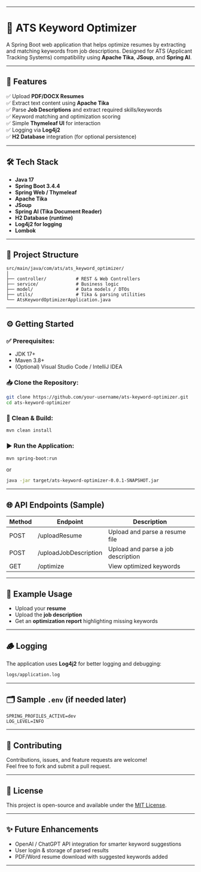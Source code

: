 
---

# 📝 ATS Keyword Optimizer

A Spring Boot web application that helps optimize resumes by extracting and matching keywords from job descriptions. Designed for ATS (Applicant Tracking Systems) compatibility using **Apache Tika**, **JSoup**, and **Spring AI**.

---

## 🚀 Features
✅ Upload **PDF/DOCX Resumes**  
✅ Extract text content using **Apache Tika**  
✅ Parse **Job Descriptions** and extract required skills/keywords  
✅ Keyword matching and optimization scoring  
✅ Simple **Thymeleaf UI** for interaction  
✅ Logging via **Log4j2**  
✅ **H2 Database** integration (for optional persistence)

---

## 🛠️ Tech Stack
- **Java 17**
- **Spring Boot 3.4.4**
- **Spring Web / Thymeleaf**
- **Apache Tika**
- **JSoup**
- **Spring AI (Tika Document Reader)**
- **H2 Database (runtime)**
- **Log4j2 for logging**
- **Lombok**

---

## 📂 Project Structure
```
src/main/java/com/ats/ats_keyword_optimizer/
│
├── controller/           # REST & Web Controllers
├── service/              # Business logic
├── model/                # Data models / DTOs
├── utils/                # Tika & parsing utilities
└── AtsKeywordOptimizerApplication.java
```

---

## ⚙️ Getting Started

### ✅ Prerequisites:
- JDK 17+
- Maven 3.8+
- (Optional) Visual Studio Code / IntelliJ IDEA

### 📥 Clone the Repository:
```bash
git clone https://github.com/your-username/ats-keyword-optimizer.git
cd ats-keyword-optimizer
```

### 🧹 Clean & Build:
```bash
mvn clean install
```

### ▶️ Run the Application:
```bash
mvn spring-boot:run
```
or
```bash
java -jar target/ats-keyword-optimizer-0.0.1-SNAPSHOT.jar
```

---

## 🌐 API Endpoints (Sample)
| Method | Endpoint                 | Description                        |
|------- |--------------------------|------------------------------------|
| POST   | /uploadResume            | Upload and parse a resume file     |
| POST   | /uploadJobDescription    | Upload and parse a job description |
| GET    | /optimize                | View optimized keywords            |

---

## 📄 Example Usage
- Upload your **resume**
- Upload the **job description**
- Get an **optimization report** highlighting missing keywords

---

## 🪵 Logging
The application uses **Log4j2** for better logging and debugging:
```bash
logs/application.log
```

---

## 🗂 Sample `.env` (if needed later)
```
SPRING_PROFILES_ACTIVE=dev
LOG_LEVEL=INFO
```

---

## 🤝 Contributing
Contributions, issues, and feature requests are welcome!  
Feel free to fork and submit a pull request.

---

## 📃 License
This project is open-source and available under the [MIT License](LICENSE).

---

## ✨ Future Enhancements
- OpenAI / ChatGPT API integration for smarter keyword suggestions
- User login & storage of parsed results
- PDF/Word resume download with suggested keywords added

---
